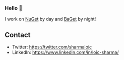 ### Hello 👋

I work on [NuGet](https://github.com/nuget) by day and [BaGet](https://github.com/loic-sharma/BaGet) by night!

## Contact

* Twitter: https://twitter.com/sharmaloic
* LinkedIn: https://www.linkedin.com/in/loic-sharma/

<!--
**loic-sharma/loic-sharma** is a ✨ _special_ ✨ repository because its `README.md` (this file) appears on your GitHub profile.

Here are some ideas to get you started:

- 🔭 I’m currently working on ...
- 🌱 I’m currently learning ...
- 👯 I’m looking to collaborate on ...
- 🤔 I’m looking for help with ...
- 💬 Ask me about ...
- 📫 How to reach me: ...
- 😄 Pronouns: ...
- ⚡ Fun fact: ...
-->
